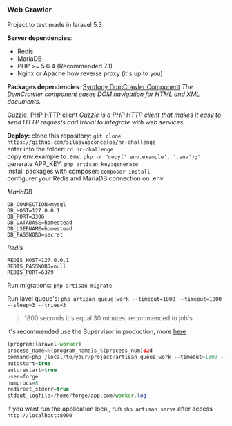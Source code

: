 ### Web Crawler 
Project to test made in laravel 5.3

**Server dependencies**:
 - Redis
 - MariaDB
 - PHP >= 5.6.4 (Recommended 7.1)
 - Nginx or Apache how reverse proxy (it's up to you)

**Packages dependencies**:
[Symfony DomCrawler Component](https://symfony.com/doc/current/components/dom_crawler.html)
*The DomCrawler component eases DOM navigation for HTML and XML documents.*

[Guzzle, PHP HTTP client](http://docs.guzzlephp.org/en/stable/)
*Guzzle is a PHP HTTP client that makes it easy to send HTTP requests and trivial to integrate with web services.*

**Deploy:**
clone this repository: `git clone https://github.com/silasvasconcelos/nr-challenge` <br />
enter into the folder: `cd nr-challenge`<br />
copy env.example to .env: `php -r "copy('.env.example', '.env');"`<br />
generate APP_KEY: `php artisan key:generate`<br />
install packages with composer: `composer install`<br />
configurer your Redis and MariaDB connection on .env<br />

*MariaDB*

    DB_CONNECTION=mysql
    DB_HOST=127.0.0.1
    DB_PORT=3306
    DB_DATABASE=homestead
    DB_USERNAME=homestead
    DB_PASSWORD=secret
   
   *Redis*

    REDIS_HOST=127.0.0.1
    REDIS_PASSWORD=null
    REDIS_PORT=6379

Run migrations: `php artisan migrate`

Run lavel queue's: `php artisan queue:work --timeout=1800 --timeout=1800 --sleep=3 --tries=3`

> 1800 seconds it's equal 30 minutes, recommended to job's

it's recommended use the Supervisor in production, more [here](https://laravel.com/docs/5.3/queues#supervisor-configuration)
```php
[program:laravel-worker]
process_name=%(program_name)s_%(process_num)02d
command=php /local/to/your/project/artisan queue:work --timeout=1800 --sleep=3 --tries=3
autostart=true
autorestart=true
user=forge
numprocs=8
redirect_stderr=true
stdout_logfile=/home/forge/app.com/worker.log
```
if you want run the application local, run `php artisan serve` after access `http://localhost:8000`
